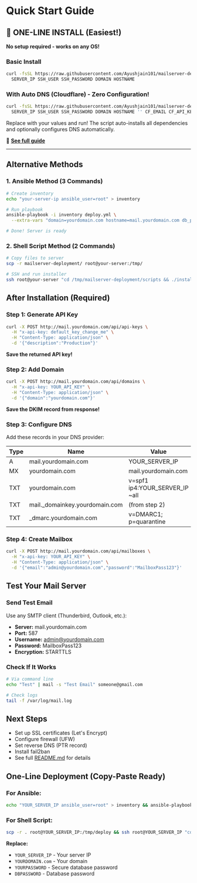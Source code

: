 # Quick Start Guide

## 🚀 ONE-LINE INSTALL (Easiest!)

**No setup required - works on any OS!**

### Basic Install
```bash
curl -fsSL https://raw.githubusercontent.com/Ayushjain101/mailserver-deployment/main/deploy.sh | bash -s -- \
  SERVER_IP SSH_USER SSH_PASSWORD DOMAIN HOSTNAME
```

### With Auto DNS (Cloudflare) - Zero Configuration!
```bash
curl -fsSL https://raw.githubusercontent.com/Ayushjain101/mailserver-deployment/main/deploy.sh | bash -s -- \
  SERVER_IP SSH_USER SSH_PASSWORD DOMAIN HOSTNAME '' CF_EMAIL CF_API_KEY CF_ZONE_ID
```

Replace with your values and run! The script auto-installs all dependencies and optionally configures DNS automatically.

📖 **[See full guide](ONE_LINE_INSTALL.md)**

---

## Alternative Methods

### 1. Ansible Method (3 Commands)

```bash
# Create inventory
echo "your-server-ip ansible_user=root" > inventory

# Run playbook
ansible-playbook -i inventory deploy.yml \
  --extra-vars "domain=yourdomain.com hostname=mail.yourdomain.com db_password=SecurePass123"

# Done! Server is ready
```

### 2. Shell Script Method (2 Commands)

```bash
# Copy files to server
scp -r mailserver-deployment/ root@your-server:/tmp/

# SSH and run installer
ssh root@your-server "cd /tmp/mailserver-deployment/scripts && ./install.sh yourdomain.com mail.yourdomain.com SecurePass123"
```

## After Installation (Required)

### Step 1: Generate API Key
```bash
curl -X POST http://mail.yourdomain.com/api/api-keys \
  -H "x-api-key: default_key_change_me" \
  -H "Content-Type: application/json" \
  -d '{"description":"Production"}'
```

**Save the returned API key!**

### Step 2: Add Domain
```bash
curl -X POST http://mail.yourdomain.com/api/domains \
  -H "x-api-key: YOUR_API_KEY" \
  -H "Content-Type: application/json" \
  -d '{"domain":"yourdomain.com"}'
```

**Save the DKIM record from response!**

### Step 3: Configure DNS

Add these records in your DNS provider:

| Type | Name | Value | Priority |
|------|------|-------|----------|
| A | mail.yourdomain.com | YOUR_SERVER_IP | - |
| MX | yourdomain.com | mail.yourdomain.com | 10 |
| TXT | yourdomain.com | v=spf1 ip4:YOUR_SERVER_IP ~all | - |
| TXT | mail._domainkey.yourdomain.com | (from step 2) | - |
| TXT | _dmarc.yourdomain.com | v=DMARC1; p=quarantine | - |

### Step 4: Create Mailbox
```bash
curl -X POST http://mail.yourdomain.com/api/mailboxes \
  -H "x-api-key: YOUR_API_KEY" \
  -H "Content-Type: application/json" \
  -d '{"email":"admin@yourdomain.com","password":"MailboxPass123"}'
```

## Test Your Mail Server

### Send Test Email

Use any SMTP client (Thunderbird, Outlook, etc.):
- **Server:** mail.yourdomain.com
- **Port:** 587
- **Username:** admin@yourdomain.com
- **Password:** MailboxPass123
- **Encryption:** STARTTLS

### Check If It Works

```bash
# Via command line
echo "Test" | mail -s "Test Email" someone@gmail.com

# Check logs
tail -f /var/log/mail.log
```

## Next Steps

- Set up SSL certificates (Let's Encrypt)
- Configure firewall (UFW)
- Set reverse DNS (PTR record)
- Install fail2ban
- See full [README.md](README.md) for details

## One-Line Deployment (Copy-Paste Ready)

### For Ansible:
```bash
echo "YOUR_SERVER_IP ansible_user=root" > inventory && ansible-playbook -i inventory deploy.yml --extra-vars "domain=YOURDOMAIN.com hostname=mail.YOURDOMAIN.com db_password=YOURPASSWORD"
```

### For Shell Script:
```bash
scp -r . root@YOUR_SERVER_IP:/tmp/deploy && ssh root@YOUR_SERVER_IP "cd /tmp/deploy/scripts && ./install.sh YOURDOMAIN.com mail.YOURDOMAIN.com DBPASSWORD"
```

**Replace:**
- `YOUR_SERVER_IP` - Your server IP
- `YOURDOMAIN.com` - Your domain
- `YOURPASSWORD` - Secure database password
- `DBPASSWORD` - Database password
